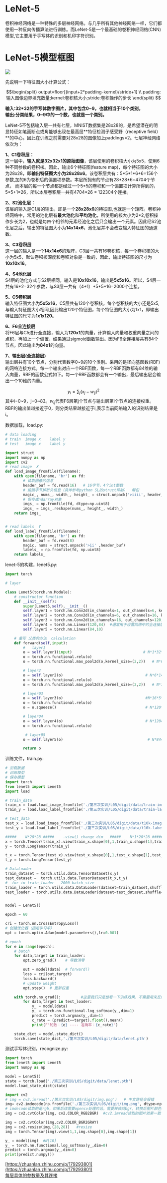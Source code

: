 # LeNet-5
卷积神经网络是一种特殊的多层神经网络。与几乎所有其他神经网络一样，它们都使用一种反向传播算法进行训练。而LeNet-5是一个最基础的卷积神经网络(CNN)模型,它主要用于手写体的识别和机印字符识别。

# LeNet-5模型框图
![](image/lenet5.png)

先说明一下特征图大小计算公式：

$$\begin{split}
output=floor[(input+2*padding-kernel)/stride+1] \\
padding:输入图像边界填充数量;kernel:卷积核大小;stride:卷积操作的步长  
\end{split}
$$


**输入:32*32的手写体数字图片，其中包含0~9，也就相当于10个类别。**    
**输出:分类结果，0~9中的一个数，也就是一个类别。**

LeNet-5不包括输入层一共有七层，MNIST数据集是28x28的，是希望潜在的明显特征如笔画断点或角能够出现在最高层**特征检测子感受野（receptive field）**的中心。因此在训练之前需要对28x28的图像加上paddings=2。七层神经网络依次为：  

**1、C1卷积层：**    
这一层中，**输入就是32x32x1的原始图像**，该层使用的卷积核大小为5x5，使用6种不同参数的卷积核。因此，输出6个特征图(feature map)，每个特征图的大小为28x28，即**输出特征图大小为28x28x6**。该卷积层共有：5\*5\*1\*6+6=156个参数,加的6为卷积后的偏置项参数。本层所拥有的节点有28\*28\*6=4704个节点， 而本层的每一个节点都是经过一个5\*5的卷积和一个偏置项计算所得到的，5\*5+1=26，所以本层卷积层一共有4704*26 = 122304个连接。

**2、S2池化层：**       
该层的输入是C1层的输出，即是一个**28x28x6**的特征图,也就是一个矩阵。卷积神经网络中，常用的池化层有**最大池化**和**平均池化**，所使用的核大小为2\*2,卷积操作步长为2，也就是每四个相邻的元素经池化之后只会输出一个元素。因此经S2池化层之后，输出的特征图大小为**14x14x6**，池化层并不会改变输入特征图的通道数。

**3、C3卷积层**   
这一层的输入是一个**14x14x6**的矩阵，C3层一共有16卷积核，每一个卷积核的大小为5x5，默认卷积核深度和卷积对象是一致的，因此，输出特征图的尺寸为**10x10x16**。

**4、S4池化层**   
S4层的池化方式与S2层相同，输入是**10x10x16**，输出是**5x5x16**。所以，S4层一共有16\*2=32个参数，与S3层一共有（4+1）\*5\*5\*16=2000个连接。

**5、C5卷积层**   
输入特征图大小为**5x5x16**，C5层共有120个卷积核，每个卷积核的大小还是5x5,与输入特征图大小相同,因此输出120个特征图，每个特征图的大小为1x1，即输出特征图的尺寸为**1x1x120**。

**6、F6全连接层**    
将F6层与C5进行全连接，输入为**120x1**的向量，计算输入向量和权重向量之间的点积，再加上一个偏置，结果通过sigmoid函数输出。因为F6全连接层共有84个节点，因此输出为**84x1**的向量。

**7、输出层(全连接层)**   
输出层共有10个节点，分别代表数字0~9的10个类别。采用的是径向基函数(RBF)的网络连接方式。每一个输出对应一个RBF函数，每一个RBF函数都有84维的输入向量，RBF的函数公式如下。每一个RBF函数都会有一个输出，最后输出层会输出一个10维的向量。    

$$
y_i=\sum_j(x_j-w_{ij})^2
$$
其中i=0~9，j=0~83。$w_{ij}$代表F6层第j个节点与输出层第i个节点的连接权重。RBF的输出值越接近于0，则分类结果越接近于i,表示当前网络输入的识别结果是i。   

数据加载，load.py:
```python
# data loading
# train  image x    label y
# test   image x    label y

import struct
import numpy as np
import cv2
# read image  X
def load_image_fromfile(filename):
    with open(filename, 'br') as fd:
        # 读取图像的信息
        header_buf = fd.read(16)   # 16字节，4个int整数
        # 按照字节解析头信息（具体参考python SL的struct帮助）  解包
        magic_, nums_, width_, height_ = struct.unpack('>iiii', header_buf)  # 解析成四个整数：>表示大端字节序，i表示4字节整数
        # 保存成ndarray对象
        imgs_ = np.fromfile(fd, dtype=np.uint8)
        imgs_ = imgs_.reshape(nums_, height_, width_)
    return imgs_


# read labels  Y
def load_label_fromfile(filename):
    with open(filename, 'br') as fd:
        header_buf = fd.read(8) 
        magic, nums = struct.unpack('>ii' ,header_buf) 
        labels_ = np.fromfile(fd, np.uint8) 
    return labels_
```

lenet-5的构建，lenet5.py:
```python
import torch

# layer

class Lenet5(torch.nn.Module):
    # constructor function
    def __init__(self):
        super(Lenet5,self).__init__()
        self.layer1 = torch.nn.Conv2d(in_channels=1, out_channels=6, kernel_size=(5,5),padding=2)
        self.layer2 = torch.nn.Conv2d(in_channels=6, out_channels=16, kernel_size=(5,5),padding=0)
        self.layer3 = torch.nn.Conv2d(in_channels=16, out_channels=120, kernel_size=(5,5),padding=0)
        self.layer4 = torch.nn.Linear(120,84)  #通常用于设置网络中的全连接层
        self.layer5 = torch.nn.Linear(84,10)

    # 重写 父类的方法  calculation
    def forward(self,input):
        #   layer1
        o = self.layer1(input)                                # N*1*32*32====>N*6*28*28
        o = torch.nn.functional.relu(o)                         
        o = torch.nn.functional.max_pool2d(o,kernel_size=(2,2))   # N*6*28*28====>N*6*14*14

        # layer2
        o = self.layer2(o)                                     # N*6*14*14====>N*16*10*10
        o = torch.nn.functional.relu(o) 
        o = torch.nn.functional.max_pool2d(o,kernel_size=(2,2))   # N*16*10*100====>N*16*5*5

        # layer03
        o = self.layer3(o)                                     #N*16*5*5====>N*120*1*1                           
        o = torch.nn.functional.relu(o) 
        o = o.squeeze()                                        # N*120*1*1====>N*120

        # layer04
        o = self.layer4(o)                                     # N*120====>N*84
        o = torch.nn.functional.relu(o) 

         # layer05
        o = self.layer5(o)                                      # N*84====>N*10

        return o 
```

训练文件，train.py:
```python
# 加载数据
# 训练模型
# 保存模型
import torch
from lenet5 import Lenet5
import load

# train_data
train_x = load.load_image_fromfile('./第三次实训/L05/digit/data/train-images.idx3-ubyte')
train_y = load.load_label_fromfile('./第三次实训/L05/digit/data/train-labels.idx1-ubyte')

# test_data
test_x = load.load_image_fromfile('./第三次实训/L05/digit/data/t10k-images.idx3-ubyte')
test_y = load.load_label_fromfile('./第三次实训/L05/digit/data/t10k-labels.idx1-ubyte')

#####    N*28*28 #####    .view() change dim   #####    N*1*28*28 #####
x = torch.Tensor(train_x).view(train_x.shape[0],1,train_x.shape[1],train_x.shape[2])
y = torch.LongTensor(train_y)  

t_x = torch.Tensor(test_x).view(test_x.shape[0],1,test_x.shape[1],test_x.shape[2])
t_y = torch.LongTensor(test_y)

# DataLoader
train_dataset = torch.utils.data.TensorDataset(x,y)
test_dataset =  torch.utils.data.TensorDataset(t_x,t_y)
#  for in train_loader   2000 batch_size
train_loader = torch.utils.data.DataLoader(dataset=train_dataset,shuffle=True,batch_size=2000)
test_loader = torch.utils.data.DataLoader(dataset=test_dataset,shuffle=True,batch_size=10000)


model = Lenet5()

epoch = 60

cri = torch.nn.CrossEntropyLoss()
# 创建优化器（指定学习率）
opt = torch.optim.Adam(model.parameters(),lr=0.001)

# epoch
for e in range(epoch):
    # batch
    for data,target in train_loader:
        opt.zero_grad()    # 导数清零

        out = model(data)  # forward()
        loss = cri(out,target)
        loss.backward()
        # update weight
        opt.step()  # 更新权重

    with torch.no_grad():         #这里我们只是想看一下训练效果，不需要用来反向传播更新网络，节约内存
        for data,target in test_loader:
            y_ = model(data)
            y_ = torch.nn.functional.log_softmax(y_,dim=1)
            predict = torch.argmax(y_,dim=1)
            c_rate = (predict==target).float().mean()
            print(F"轮数：{e} ---- 准确率：{c_rate}")

    state_dict = model.state_dict()
    torch.save(state_dict,'./第三次实训/L05/digit/data/lenet.pth')  
```

测试手写体识别，recognize.py:
```python
import torch
from lenet5 import Lenet5
import numpy as np

model = Lenet5()
state = torch.load('./第三次实训/L05/digit/data/lenet.pth')
model.load_state_dict(state)

import cv2
# img = cv2.imread('./第三次实训/L05/digit/img.png')   # 中文路径会报错
img= cv2.imdecode(np.fromfile('./第三次实训/L05/digit/img.png', dtype=np.uint8), -1)
# imdecode读取的是rgb，如果后续需要opencv处理的话，需要转换成bgr，转换后图片颜色会变化
img = cv2.cvtColor(img, cv2.COLOR_RGB2BGR)  #cv2.imread读取的图片效果一致

img = cv2.cvtColor(img,cv2.COLOR_BGR2GRAY)
img = cv2.resize(img,(28,28))   #resize
img = torch.Tensor(img).view(1,1,img.shape[0],img.shape[1])

y_ = model(img)  #N[10]
y_ = torch.nn.functional.log_softmax(y_,dim=0)
predict = torch.argmax(y_,dim=0)
print(predict.numpy())
```

[https://zhuanlan.zhihu.com/p/179293801](https://zhuanlan.zhihu.com/p/179293801)     
[每层具体的参数量及其连接](https://blog.csdn.net/sinat_29957455/article/details/78597602)